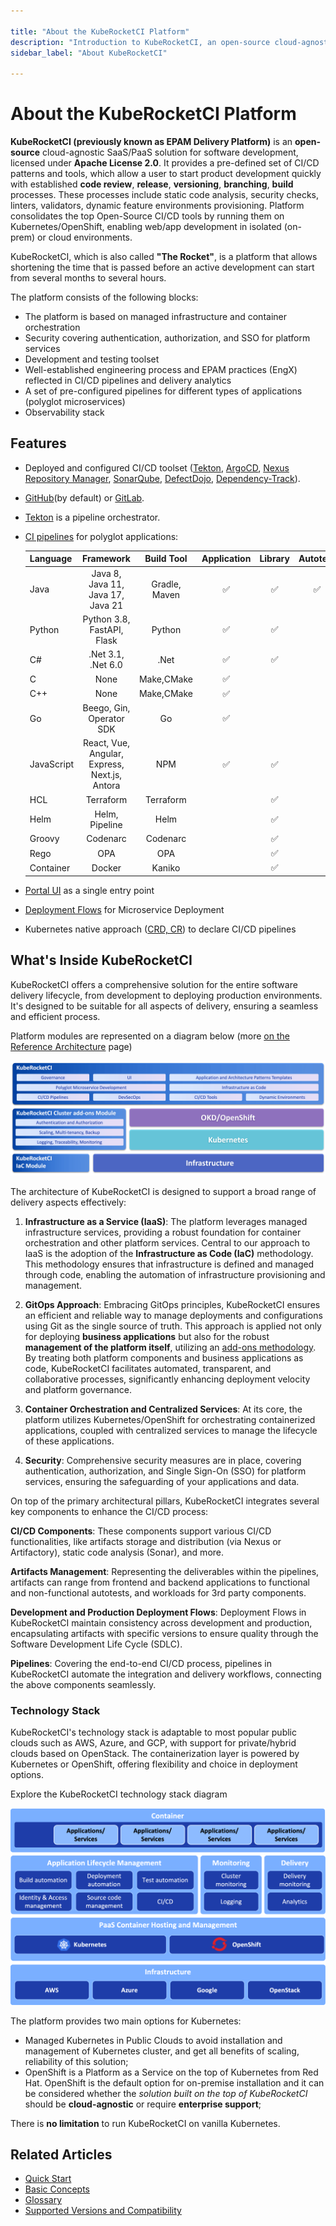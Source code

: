 ```yaml
---

title: "About the KubeRocketCI Platform"
description: "Introduction to KubeRocketCI, an open-source cloud-agnostic SaaS/PaaS solution for software development, highlighting its features, architecture, and technology stack."
sidebar_label: "About KubeRocketCI"

---
```

<!-- markdownlint-disable MD025 -->

# About the KubeRocketCI Platform

<head>
  <link rel="canonical" href="https://docs.kuberocketci.io/docs/about-platform/" />
</head>

**KubeRocketCI (previously known as EPAM Delivery Platform)** is an **open-source** cloud-agnostic SaaS/PaaS solution for software development, licensed under **Apache License 2.0**. It provides a pre-defined set of CI/CD patterns and tools, which allow a user to start product development quickly with established **code review**, **release**, **versioning**, **branching**, **build** processes. These processes include static code analysis, security checks, linters, validators, dynamic feature environments provisioning. Platform consolidates the top Open-Source CI/CD tools by running them on Kubernetes/OpenShift, enabling web/app development in isolated (on-prem) or cloud environments.

KubeRocketCI, which is also called **"The Rocket"**, is a platform that allows shortening the time that is passed before an active development can start from several months to several hours.

The platform consists of the following blocks:

- The platform is based on managed infrastructure and container orchestration
- Security covering authentication, authorization, and SSO for platform services
- Development and testing toolset
- Well-established engineering process and EPAM practices (EngX) reflected in CI/CD pipelines and delivery analytics
- A set of pre-configured pipelines for different types of applications (polyglot microservices)
- Observability stack

## Features

- Deployed and configured CI/CD toolset ([Tekton](https://tekton.dev/), [ArgoCD](https://argoproj.github.io/cd/), [Nexus Repository Manager](https://help.sonatype.com/en/sonatype-nexus-repository.html), [SonarQube](https://www.sonarsource.com/), [DefectDojo](https://www.defectdojo.org/), [Dependency-Track](https://dependencytrack.org/)).
- [GitHub](https://about.gitlab.com/features/)(by default) or [GitLab](https://about.gitlab.com/features/).
- [Tekton](./operator-guide/install-tekton.md) is a pipeline orchestrator.
- [CI pipelines](./user-guide/index.md) for polyglot applications:

  |Language|Framework|Build Tool|Application|Library|Autotest|
  |:-|:-:|:-:|:-:|:-:|:-:|
  |Java|Java 8, Java 11, Java 17, Java 21|Gradle, Maven|:white_check_mark:|:white_check_mark:|:white_check_mark:|
  |Python|Python 3.8, FastAPI, Flask|Python|:white_check_mark:|:white_check_mark:||
  |C#|.Net 3.1, .Net 6.0|.Net|:white_check_mark:|:white_check_mark:||
  |C|None|Make,CMake|:white_check_mark:|||
  |C++|None|Make,CMake|:white_check_mark:|||
  |Go|Beego, Gin, Operator SDK|Go|:white_check_mark:|||
  |JavaScript|React, Vue, Angular, Express, Next.js, Antora|NPM|:white_check_mark:|:white_check_mark:||
  |HCL|Terraform|Terraform||:white_check_mark:||
  |Helm|Helm, Pipeline|Helm||:white_check_mark:||
  |Groovy|Codenarc|Codenarc||:white_check_mark:||
  |Rego|OPA|OPA||:white_check_mark:||
  |Container|Docker|Kaniko||:white_check_mark:||

- [Portal UI](./user-guide/index.md) as a single entry point
- [Deployment Flows](./user-guide/add-cd-pipeline.md) for Microservice Deployment
- Kubernetes native approach ([CRD, CR](https://kubernetes.io/docs/concepts/extend-kubernetes/api-extension/custom-resources/)) to declare CI/CD pipelines

## What's Inside KubeRocketCI

KubeRocketCI offers a comprehensive solution for the entire software delivery lifecycle, from development to deploying production environments. It's designed to be suitable for all aspects of delivery, ensuring a seamless and efficient process.

Platform modules are represented on a diagram below (more [on the Reference Architecture](./developer-guide/reference-architecture.md) page)

![KubeRocketCI Modules](./assets/kuberocketci-components.png "KubeRocketCI Modules")

The architecture of KubeRocketCI is designed to support a broad range of delivery aspects effectively:

1. **Infrastructure as a Service (IaaS)**: The platform leverages managed infrastructure services, providing a robust foundation for container orchestration and other platform services. Central to our approach to IaaS is the adoption of the **Infrastructure as Code (IaC)** methodology. This methodology ensures that infrastructure is defined and managed through code, enabling the automation of infrastructure provisioning and management.

2. **GitOps Approach**: Embracing GitOps principles, KubeRocketCI ensures an efficient and reliable way to manage deployments and configurations using Git as the single source of truth. This approach is applied not only for deploying **business applications** but also for the robust **management of the platform itself**, utilizing an [add-ons methodology](https://github.com/epam/edp-cluster-add-ons). By treating both platform components and business applications as code, KubeRocketCI facilitates automated, transparent, and collaborative processes, significantly enhancing deployment velocity and platform governance.

3. **Container Orchestration and Centralized Services**: At its core, the platform utilizes Kubernetes/OpenShift for orchestrating containerized applications, coupled with centralized services to manage the lifecycle of these applications.

4. **Security**: Comprehensive security measures are in place, covering authentication, authorization, and Single Sign-On (SSO) for platform services, ensuring the safeguarding of your applications and data.

On top of the primary architectural pillars, KubeRocketCI integrates several key components to enhance the CI/CD process:

**CI/CD Components**: These components support various CI/CD functionalities, like artifacts storage and distribution (via Nexus or Artifactory), static code analysis (Sonar), and more.

**Artifacts Management**: Representing the deliverables within the pipelines, artifacts can range from frontend and backend applications to functional and non-functional autotests, and workloads for 3rd party components.

**Development and Production Deployment Flows**: Deployment Flows in KubeRocketCI maintain consistency across development and production, encapsulating artifacts with specific versions to ensure quality through the Software Development Life Cycle (SDLC).

**Pipelines**: Covering the end-to-end CI/CD process, pipelines in KubeRocketCI automate the integration and delivery workflows, connecting the above components seamlessly.

### Technology Stack

KubeRocketCI's technology stack is adaptable to most popular public clouds such as AWS, Azure, and GCP, with support for private/hybrid clouds based on OpenStack. The containerization layer is powered by Kubernetes or OpenShift, offering flexibility and choice in deployment options.

Explore the KubeRocketCI technology stack diagram

![KubeRocketCI technology stack](./assets/kuberocketci-tech-stack.png "KubeRocketCI technology stack")

The platform provides two main options for Kubernetes:

- Managed Kubernetes in Public Clouds to avoid installation and management of Kubernetes cluster, and get all benefits of scaling, reliability of this solution;
- OpenShift is a Platform as a Service on the top of Kubernetes from Red Hat. OpenShift is the default option for on-premise installation and it can be considered whether the _solution built on the top of KubeRocketCI_ should be **cloud-agnostic** or require **enterprise support**;

There is **no limitation** to run KubeRocketCI on vanilla Kubernetes.

## Related Articles

- [Quick Start](./quick-start/platform-installation.md)
- [Basic Concepts](basic-concepts.md)
- [Glossary](glossary.md)
- [Supported Versions and Compatibility](supported-versions.md)
